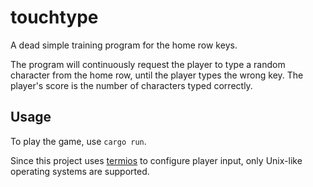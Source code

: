 # touchtype
A dead simple training program for the home row keys.

The program will continuously request the player to type a random character from the home row, until the player types the wrong key. The player's score is the number of characters typed correctly.

## Usage

To play the game, use `cargo run`.

Since this project uses [termios](https://crates.io/crates/termios) to configure player input, only Unix-like operating systems are supported.
